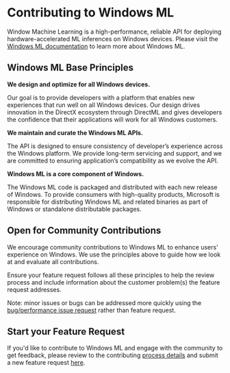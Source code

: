 # Contributing to Windows ML

Window Machine Learning is a high-performance, reliable API for deploying hardware-accelerated ML inferences on Windows devices. Please visit the [Windows ML documentation](https://docs.microsoft.com/en-us/windows/ai/windows-ml/) to learn more about Windows ML.


## Windows ML Base Principles

**We design and optimize for all Windows devices.**

  Our goal is to provide developers with a platform that enables new experiences that run well on all Windows devices. Our design drives innovation in the DirectX ecosystem through DirectML and gives developers the confidence that their applications will work for all Windows customers.

**We maintain and curate the Windows ML APIs.**

  The API is designed to ensure consistency of developer’s experience across the Windows platform. We provide long-term servicing and support, and we are committed to ensuring application’s compatibility as we evolve the API.

**Windows ML is a core component of Windows.**

  The Windows ML code is packaged and distributed with each new release of Windows. To provide consumers with high-quality products, Microsoft is responsible for distributing Windows ML and related binaries as part of Windows or standalone distributable packages.


## Open for Community Contributions

We encourage community contributions to Windows ML to enhance users’ experience on Windows. We use the principles above to guide how we look at and evaluate all contributions.

Ensure your feature request follows all these principles to help the review process and include information about the customer problem(s) the feature request addresses.

Note: minor issues or bugs can be addressed more quickly using the [bug/performance issue request](https://github.com/microsoft/onnxruntime/issues/new/choose) rather than feature request.

## Start your Feature Request

If you'd like to contribute to Windows ML and engage with the community to get feedback, please review to the contributing [process details](https://github.com/microsoft/onnxruntime/blob/main/CONTRIBUTING.md) and submit a new feature request [here](https://github.com/microsoft/onnxruntime/issues/new/choose).
